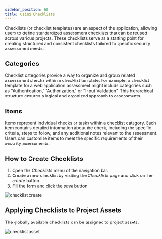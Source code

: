 ```yaml
---
sidebar_position: 60
title: Using Checklists
---
```


Checklists (or checklist templates) are an aspect of the application, allowing users to define standardized assessment checklists that can be reused across various projects.
These checklists serve as a starting point for creating structured and consistent checklists tailored to specific security assessment needs.

## Categories
Checklist categories provide a way to organize and group related assessment checks within a checklist template.
For example, a checklist template for a web application assessment might include categories such as "Authentication," "Authorization," or "Input Validation".
This hierarchical structure ensures a logical and organized approach to assessments.

## Items
Items represent individual checks or tasks within a checklist category.
Each item contains detailed information about the check, including the specific criteria, steps to follow, and any additional notes relevant to the assessment.
Users can customize items to meet the specific requirements of their security assessments.


## How to Create Checklists

1. Open the *Checklists* menu of the navigation bar.
2. Create a new checklist by visiting the *Checklists* page and click on the *create* button.
3. Fill the form and click the *save* button.

![checklist create](/img/attachments/checklist-create-ui.png)


## Applying Checklists to Project Assets
The globally available checklists can be assigned to project assets.

![checklist asset](/img/attachments/checklist-project-asset-create.png)

